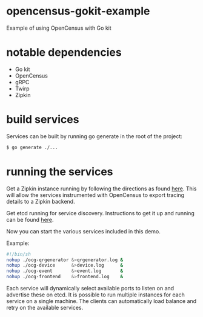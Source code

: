 # opencensus-gokit-example
Example of using OpenCensus with Go kit

# notable dependencies
- Go kit
- OpenCensus
- gRPC
- Twirp
- Zipkin

# build services

Services can be built by running go generate in the root of the project:

```sh
$ go generate ./...
```

# running the services

Get a Zipkin instance running by following the directions as found
[here](https://zipkin.io/pages/quickstart). This will allow the services
instrumented with OpenCensus to export tracing details to a Zipkin backend.

Get etcd running for service discovery. Instructions to get it up and
running can be found [here](https://coreos.com/etcd/docs/latest/dl_build.html).

Now you can start the various services included in this demo.

Example:
```sh
#!/bin/sh
nohup ./ocg-qrgenerator &>qrgenerator.log &
nohup ./ocg-device      &>device.log      &
nohup ./ocg-event       &>event.log       &
nohup ./ocg-frontend    &>frontend.log    &
```

Each service will dynamically select available ports to listen on and advertise
these on etcd. It is possible to run multiple instances for each service on a
single machine. The clients can automatically load balance and retry on the
available services.
